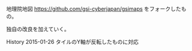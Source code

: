 地理院地図 https://github.com/gsi-cyberjapan/gsimaps をフォークしたもの。

独自の改良を加えていく。


History
2015-01-26
タイルのY軸が反転したものに対応

